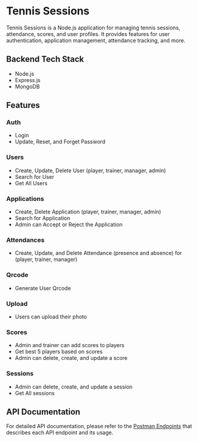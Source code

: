 # Tennis Sessions

Tennis Sessions is a Node.js application for managing tennis sessions, attendance, scores, and user profiles. It provides features for user authentication, application management, attendance tracking, and more.

## Backend Tech Stack

- Node.js
- Express.js
- MongoDB

## Features

### Auth

- Login
- Update, Reset, and Forget Password

### Users

- Create, Update, Delete User (player, trainer, manager, admin)
- Search for User
- Get All Users

### Applications

- Create, Delete Application (player, trainer, manager, admin)
- Search for Application
- Admin can Accept or Reject the Application

### Attendances

- Create, Update, and Delete Attendance (presence and absence) for (player, trainer, manager)

### Qrcode

- Generate User Qrcode

### Upload

- Users can upload their photo

### Scores

- Admin and trainer can add scores to players
- Get best 5 players based on scores
- Admin can delete, create, and update a score

### Sessions

- Admin can delete, create, and update a session
- Get All sessions

## API Documentation

For detailed API documentation, please refer to the [Postman Endpoints](https://documenter.getpostman.com/view/17068729/2s935vnLvo) that describes each API endpoint and its usage.
